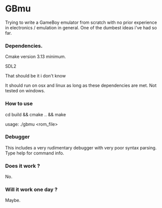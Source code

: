 # GBmu

Trying to write a GameBoy emulator from scratch with no prior experience in electronics / emulation in general.
One of the dumbest ideas i've had so far.

### Dependencies.
Cmake version 3.13 minimum.

SDL2

That should be it i don't know

It should run on osx and linux as long as these dependencies are met. Not tested on windows.

### How to use
cd build && cmake .. && make

usage: ./gbmu <rom_file>

### Debugger 
This includes a very rudimentary debugger with very poor syntax parsing. Type help for command info.

### Does it work ?
No.

### Will it work one day ?
Maybe.
